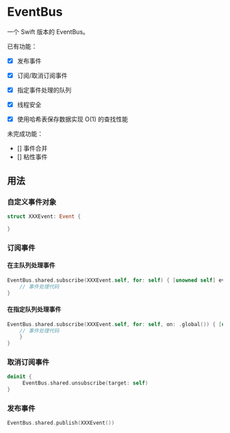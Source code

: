 # EventBus

一个 Swift 版本的 EventBus。

已有功能：

- [x] 发布事件 
- [x] 订阅/取消订阅事件
- [x] 指定事件处理的队列
- [x] 线程安全
- [x] 使用哈希表保存数据实现 O(1) 的查找性能


未完成功能：
- [] 事件合并
- [] 粘性事件
 
## 用法

### 自定义事件对象

```swift
struct XXXEvent: Event {

}
```

### 订阅事件

#### 在主队列处理事件

```swift
EventBus.shared.subscribe(XXXEvent.self, for: self) { [unowned self] event in
    // 事件处理代码
}
```

#### 在指定队列处理事件

```swift
EventBus.shared.subscribe(XXXEvent.self, for: self, on: .global()) { [unowned self] event in
    // 事件处理代码
    }
}
```

### 取消订阅事件

```swift
deinit {
     EventBus.shared.unsubscribe(target: self)
}
```

### 发布事件

```swift
EventBus.shared.publish(XXXEvent())
```

